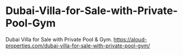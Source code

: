 # Dubai-Villa-for-Sale-with-Private-Pool-Gym
Dubai Villa for Sale with Private Pool &amp; Gym.   https://aloud-properties.com/dubai-villa-for-sale-with-private-pool-gym/
